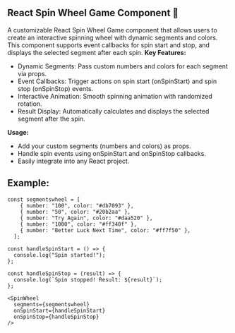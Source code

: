 ## React Spin Wheel Game Component 🎡

A customizable React Spin Wheel Game component that allows users to create an interactive spinning wheel with dynamic segments and colors. This component supports event callbacks for spin start and stop, and displays the selected segment after each spin.
**Key Features:**
* Dynamic Segments: Pass custom numbers and colors for each segment via props.
* Event Callbacks: Trigger actions on spin start (onSpinStart) and spin stop (onSpinStop) events.
* Interactive Animation: Smooth spinning animation with randomized rotation.
* Result Display: Automatically calculates and displays the selected segment after the spin.

**Usage:**
* Add your custom segments (numbers and colors) as props.
* Handle spin events using onSpinStart and onSpinStop callbacks.
* Easily integrate into any React project.
    
## Example:
```
const segmentswheel = [
    { number: "100", color: "#db7093" },
    { number: "50", color: "#20b2aa" },
    { number: "Try Again", color: "#daa520" },
    { number: "1000", color: "#ff340f" },
    { number: "Better Luck Next Time", color: "#ff7f50" },
  ];
  
const handleSpinStart = () => {
  console.log("Spin started!");
};

const handleSpinStop = (result) => {
  console.log(`Spin stopped! Result: ${result}`);
};
```

```
<SpinWheel
  segments={segmentswheel}
  onSpinStart={handleSpinStart}
  onSpinStop={handleSpinStop}
/>
```
